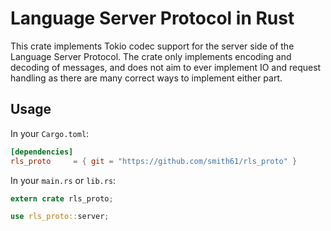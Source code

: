 # Language Server Protocol in Rust

This crate implements Tokio codec support for the server side of the Language Server Protocol. The crate only implements
encoding and decoding of messages, and does not aim to ever implement IO and request handling as there are many correct
ways to implement either part.

## Usage
In your `Cargo.toml`:
```toml
[dependencies]
rls_proto     = { git = "https://github.com/smith61/rls_proto" }
```

In your `main.rs` or `lib.rs`:
```rust
extern crate rls_proto;

use rls_proto::server;
```